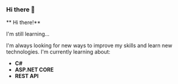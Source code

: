 ### Hi there 👋

** Hi there!**

I'm still learning...

I'm always looking for new ways to improve my skills and learn new technologies. I'm currently learning about:

* **C#**
* **ASP.NET CORE**
* **REST API**


